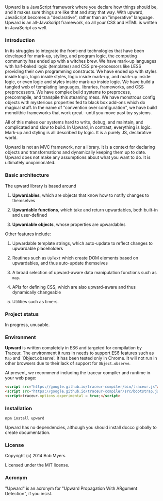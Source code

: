 Upward is a JavaScript framework where you declare how things should be,
and it makes sure things are like that and stay that way.
With upward, JavaScript becomes a "declarative", rather than an "imperative" language.
Upward is an all-JavaScript framework, so all your CSS and HTML is written in JavaScript as well.

### Introduction

In its struggles to integrate the front-end technologies that have been developed
for mark-up, styling, and program logic, the computing community has ended up with a witches brew.
We have mark-up languages with half-baked logic (templates) and 
CSS pre-processors like LESS providing their own programming constructs.
We have ended up with styles inside logic, logic inside styles,
logic inside mark-up, and mark-up inside logic, 
or even logic and styles inside mark-up inside logic.
We have build a tangled web of templating languages, libraries, frameworks, 
and CSS preprocessors.
We have complex build systems to preprocess, precommpile, and transpile this steaming mess.
We have monstrous config objects with mysterious properties fed to black box add-ons which do magical stuff.
In the name of "convention over configuration",
we have build monolithic frameworks that work great--until you move past toy systems.

All of this makes our systems hard to write, debug, and maintain, and complicated and slow to build.
In Upward, in contrast, everything is logic.
Mark-up and styling is all described by logic.
It is a purely JS, declarative world.

Upward is not an MVC framework, nor a library.
It is a context for declaring objects and transformations and dynamically keeping them up to date.
Upward does not make any assumptions about what you want to do.
It is ultimately unopinionated.

### Basic architecture

The upward library is based around

 1. **Upwardables**, which are objects that know how to notify changes to themselves

 1. **Upwardable functions**, which take and return upwardables, both built-in and user-defined
 
 1. **Upwardable objects**, whose properties are upwardables

Other features include:

 1. Upwardable template strings, which auto-update to reflect changes to upwardable placeholders

 1. Routines such as `UpText` which create DOM elements based on upwardables, and thus auto-update themselves

 1. A broad selection of upward-aware data manipulation functions such as `map`.

 1. APIs for defining CSS, which are also upward-aware and thus dynamically changeable

 1. Utilities such as timers.

### Project status

In progress, unusable.

### Environment

**Upward** is written completely in ES6 and targeted for compilation by Traceur.
The environment it runs in needs to support ES6 features such as `Map` and 'Object.observe'.
It has been tested only in Chrome.
It will not run in other browsers due to their lack of support for `Object.observe`.

At present, we recommend including the traceur compiler and runtime in your web page:

```html
<script src="https://google.github.io/traceur-compiler/bin/traceur.js"></script>
<script src="https://google.github.io/traceur-compiler/src/bootstrap.js"></script>
<script>traceur.options.experimental = true;</script>
```

### Installation

    npm install upward

Upward has no dependencies, although you should install docco globally to create documentation.

### License

Copyright (c) 2014 Bob Myers.

Licensed under the MIT license.

### Acronym

"Upward" is an acronym for "Upward Propagation With ARgument Detection", if you insist.
